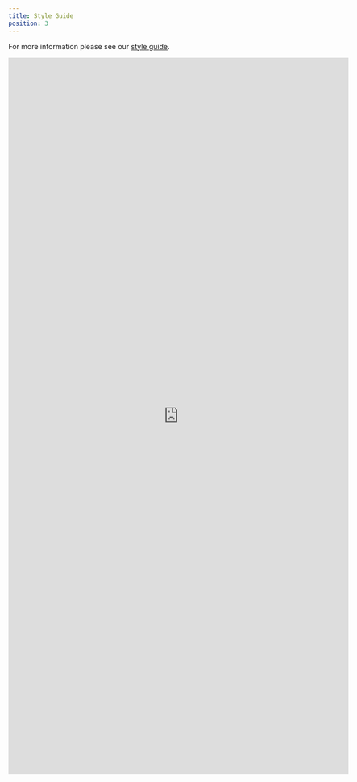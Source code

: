 ```yaml
---
title: Style Guide
position: 3
---
```

For more information please see our <a href="https://projects.invisionapp.com/share/FGQ4MIYEJ5P#/screens" target="_blank">style guide</a>.

<!-- 
<style>
.responsive-wrap iframe{ max-width: 100%;}
</style>
<div class="responsive-wrap">
  <iframe src="https://projects.invisionapp.com/share/FGQ4MIYEJ5P#/screens" frameborder="0" width="960" height="569" allowfullscreen="true" mozallowfullscreen="true" webkitallowfullscreen="true"></iframe>
<button onclick="window.location.href = 'https://projects.invisionapp.com/share/FGQ4MIYEJ5P#/screens';">Style Guide</button>
</div>
-->

<style>
#wrapper { width: 710px; height: 1420px; padding: 0; overflow: hidden; }
#scaled-frame { width: 950px; height: 2000px; border: 0px; }
#scaled-frame {
    zoom: 0.78;
    -moz-transform: scale(0.71);
    -moz-transform-origin: 0 0;
    -o-transform: scale(0.71);
    -o-transform-origin: 0 0;
    -webkit-transform: scale(0.71);
    -webkit-transform-origin: 0 0;
}

@media screen and (-webkit-min-device-pixel-ratio:0) {
 #scaled-frame  { zoom: 1;  }
}
</style>

<div id="wrapper"><iframe id="scaled-frame" src="https://projects.invisionapp.com/share/FGQ4MIYEJ5P#/screens"></iframe></div>